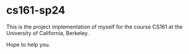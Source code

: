 # cs161-sp24

This is the project implementation of myself for the course CS161 at the University of California, Berkeley.

Hope to help you.